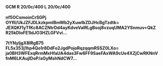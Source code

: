 #### GCM R 20/0c/400 L 20/0c/400
**nf5OCsmoinCrSGPj**<br/>**OYflI/UkJZFJDLkzkpmlBmWb2yXuwlbZDJHcBgTzdtk=**<br/>**JEXQKf1yTfKc8ACZNtrDd4ayKdveValRLgBsoj8vzuqUMA2YSnmuv+QkZR25kDIoFE1IdJO3HZLGFVvi...**<br/><br/>
**7tYNyljgX8lRgB75**<br/>**FL5x353j1hp4Qo1r8DdFo2JgdPojoRqzqqmRSSZ0LXo=**<br/>**ja0BH3WFExqRrmMxHfaUA4das3Fw6FF9SaeFAxWA9cUe4XZjCwRKNnVfnM6LKAujIDoP/aGyMshNdCW7...**